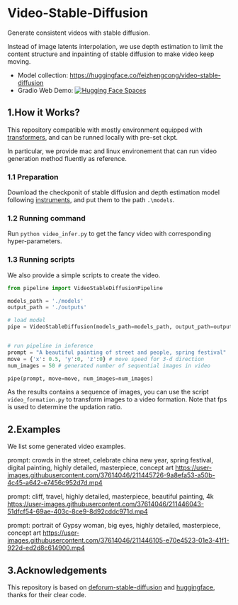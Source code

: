 # Video-Stable-Diffusion
Generate consistent videos with stable diffusion. 

Instead of image latents interpolation, we use depth estimation to limit the content structure and inpainting of stable diffusion to make video keep moving.

* Model collection: https://huggingface.co/feizhengcong/video-stable-diffusion
* Gradio Web Demo: [![Hugging Face Spaces](https://img.shields.io/badge/%F0%9F%A4%97%20Hugging%20Face-Spaces-blue)](https://huggingface.co/spaces/feizhengcong/video-stable-diffusion)


## 1.How it Works? 

This repository compatible with mostly environment equipped with [transformers](https://github.com/huggingface/transformers), and can be runned locally with pre-set ckpt.

In particular, we provide mac and linux environement that can run video generation method fluently as reference.


### 1.1 Preparation
Download the checkponit of stable diffusion and depth estimation model following [instruments](https://github.com/feizc/Video-Stable-Diffusion/tree/main/models), and put them to the path ```.\models```.

### 1.2 Running command
Run ```python video_infer.py``` to get the fancy video with corresponding hyper-parameters. 


### 1.3 Running scripts
We also provide a simple scripts to create the video.

```python
from pipeline import VideoStableDiffusionPipeline

models_path = './models'
output_path = './outputs'

# load model
pipe = VideoStableDiffusion(models_path=models_path, output_path=output_path) 


# run pipeline in inference
prompt = "A beautiful painting of street and people, spring festival"
move = {'x': 0.5, 'y':0, 'z':0} # move speed for 3-d direction
num_images = 50 # generated number of sequential images in video

pipe(prompt, move=move, num_images=num_images)
```

As the results contains a sequence of images, you can use the script ```video_formation.py``` to transform images to a video formation. 
Note that fps is used to determine the updation ratio. 


## 2.Examples

We list some generated video examples.

prompt: crowds in the street, celebrate china new year, spring festival, digital painting, highly detailed, masterpiece, concept art
https://user-images.githubusercontent.com/37614046/211445726-9a8efa53-a50b-4c45-a642-e7456c952d7d.mp4

prompt: cliff, travel, highly detailed, masterpiece, beautiful painting, 4k
https://user-images.githubusercontent.com/37614046/211446043-51dfcf54-69ae-403c-8ce9-8d92cddc971d.mp4

prompt: portrait of Gypsy woman, big eyes, highly detailed, masterpiece, concept art
https://user-images.githubusercontent.com/37614046/211446105-e70e4523-01e3-41f1-922d-ed2d8c614900.mp4


## 3.Acknowledgements

This repository is based on [deforum-stable-diffusion](https://github.com/deforum-art/deforum-stable-diffusion) and [huggingface](https://github.com/huggingface/transformers), thanks for their clear code. 
